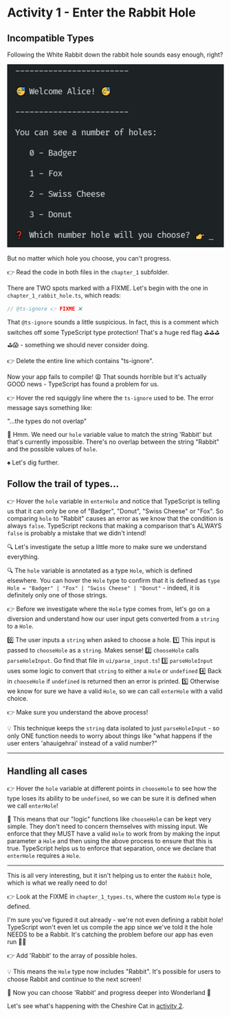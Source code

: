 # Activity 1 - Enter the Rabbit Hole

## Incompatible Types

Following the White Rabbit down the rabbit hole sounds easy enough, right?

![Enter the Rabbit Hole](../images/rabbit_hole.jpg)

But no matter which hole you choose, you can't progress.

👉 Read the code in both files in the `chapter_1` subfolder.

There are TWO spots marked with a FIXME. Let's begin with the one in `chapter_1_rabbit_hole.ts`, which reads:

```TypeScript
// @ts-ignore 👉 FIXME ❌
```

That `@ts-ignore` sounds a little suspicious. In fact, this is a comment which switches off some TypeScript type protection! That's a huge red flag ⛳⛳⛳⛳😱 - something we should never consider doing.

👉 Delete the entire line which contains "ts-ignore".

Now your app fails to compile! 😩 That sounds horrible but it's actually GOOD news - TypeScript has found a problem for us.

👉 Hover the red squiggly line where the `ts-ignore` used to be. The error message says something like:

"...the types do not overlap"

🤔 Hmm. We need our `hole` variable value to match the string 'Rabbit' but that's currently impossible. There's no overlap between the string "Rabbit" and the possible values of `hole`.

♠️ Let's dig further.

## Follow the trail of types...

👉 Hover the `hole` variable in `enterHole` and notice that TypeScript is telling us that it can only be one of "Badger", "Donut", "Swiss Cheese" or "Fox". So comparing `hole` to "Rabbit" causes an error as we know that the condition is always `false`. TypeScript reckons that making a comparison that's ALWAYS `false` is probably a mistake that we didn't intend!

🔍 Let's investigate the setup a little more to make sure we understand everything.

🔍 The `hole` variable is annotated as a type `Hole`, which is defined elsewhere. You can hover the `Hole` type to confirm that it is defined as `type Hole = "Badger" | "Fox" | "Swiss Cheese" | "Donut"` - indeed, it is definitely only one of those strings.

👉 Before we investigate where the `Hole` type comes from, let's go on a diversion and understand how our user input gets converted from a `string` to a `Hole`.

0️⃣ The user inputs a `string` when asked to choose a hole.
1️⃣ This input is passed to `chooseHole` as a `string`. Makes sense!
2️⃣ `chooseHole` calls `parseHoleInput`. Go find that file in `ui/parse_input.ts`!
3️⃣ `parseHoleInput` uses some logic to convert that `string` to either a `Hole` or `undefined`
4️⃣ Back in `chooseHole` if `undefined` is returned then an error is printed.
5️⃣ Otherwise we know for sure we have a valid `Hole`, so we can call `enterHole` with a valid choice.

👉 Make sure you understand the above process!

💡 This technique keeps the `string` data isolated to just `parseHoleInput` - so only ONE function needs to worry about things like "what happens if the user enters 'ahauigehrai' instead of a valid number?"

---

## Handling all cases

👉 Hover the `hole` variable at different points in `chooseHole` to see how the type loses its ability to be `undefined`, so we can be sure it is defined when we call `enterHole`!

🥳 This means that our "logic" functions like `chooseHole` can be kept very simple. They don't need to concern themselves with missing input. We enforce that they MUST have a valid `Hole` to work from by making the input parameter a `Hole` and then using the above process to ensure that this is true. TypeScript helps us to enforce that separation, once we declare that `enterHole` requires a `Hole`.

---

This is all very interesting, but it isn't helping us to enter the `Rabbit` hole, which is what we really need to do!

👉 Look at the FIXME in `chapter_1_types.ts`, where the custom `Hole` type is defined.

I'm sure you've figured it out already - we're not even defining a rabbit hole! TypeScript won't even let us compile the app since we've told it the hole NEEDS to be a Rabbit. It's catching the problem before our app has even run 💃🕺

👉 Add 'Rabbit' to the array of possible holes.

💡 This means the `Hole` type now includes "Rabbit". It's possible for users to choose Rabbit and continue to the next screen!

🥳 Now you can choose 'Rabbit' and progress deeper into Wonderland 🥳

Let's see what's happening with the Cheshire Cat in [activity 2](./activity_2.md).

